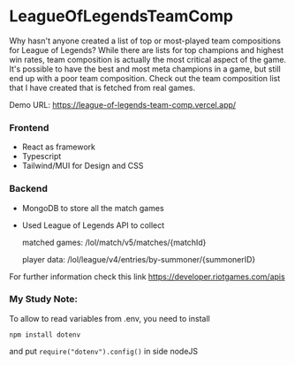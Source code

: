 # LeagueOfLegendsTeamComp

Why hasn't anyone created a list of top or most-played team compositions for League of Legends? While there are lists for top champions and highest win rates, team composition is actually the most critical aspect of the game. It's possible to have the best and most meta champions in a game, but still end up with a poor team composition. Check out the team composition list that I have created that is fetched from real games.

Demo URL: https://league-of-legends-team-comp.vercel.app/

### Frontend

- React as framework
- Typescript
- Tailwind/MUI for Design and CSS

### Backend

- MongoDB to store all the match games
- Used League of Legends API to collect
  
  matched games: /lol/match/v5/matches/{matchId}
  
  player data: /lol/league/v4/entries/by-summoner/{summonerID}

For further information check this link https://developer.riotgames.com/apis

### My Study Note:

To allow to read variables from .env, you need to install

`npm install dotenv`

and put `require("dotenv").config()` in side nodeJS
